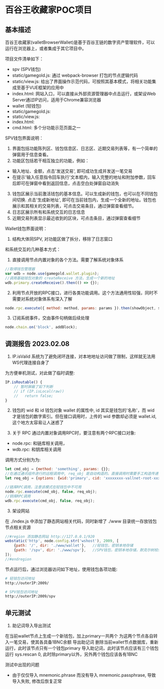 # 百谷王收藏家POC项目

## 基本描述

百谷王收藏家(valletBrowserWallet)是基于百谷王链的数字资产管理软件，可以运行在浏览器上，或者集成于其它项目中。

项目文件清单如下：
- spv (SPV钱包)
-   static/gamegold.js: 通过 webpack-browser 打包的节点逻辑代码
-   static/view.js: 给出了界面操作示范代码，可按照其基本模式，将相关功能集成至基于VUE框架的应用中
-   index.html: 网站入口，可以直接从外部资源管理器中点击运行，或架设Web Server通过IP访问，适用于Chrome兼容浏览器
- wallet (轻钱包)
-   static/gamegold.js:
-   static/view.js:
-   index.html: 
-   cmd.html: 多个分功能示范页面之一

SPV钱包界面说明：
1. 界面包括功能陈列区、钱包信息区、日志区、近期交易列表等，有一个简单的弹窗用于信息查看。
2. 功能区包括若干相互独立的功能，例如：
- 输入地址、金额，点击'发送交易', 即可成功生成并发送一笔交易
- 在提示'输入任意指令回车执行'文本框内，输入完整的地址和附加参数，回车后即可在弹窗中看到返回信息，点击空白处弹窗自动消失
3. 钱包区展示当前激活钱包的基本信息。可以生成新的钱包，也可以在不同钱包间切换. 点击'生成新地址', 即可在当前钱包内，生成一个全新的地址。钱包也展示和其相关的交易列表，可点击交易条目，通过弹窗查看细节。
3. 日志区展示所有和系统交互的日志信息
4. 近期交易列表显示最近收到的区块，可点击条目，通过弹窗查看细节

Wallet钱包界面说明：
1. 结构大体同SPV, 对功能区做了拆分，移除了日志窗口

和系统交互的几种基本方式：

1. 直接调用节点内置对象的各个方法。需要了解系统对象体系
```js
//取得钱包管理器
var wdb = node.use(gamegold.wallet.plugin);
//调用基础钱包对象的 createReceive 方法，生成一个新的地址
wdb.primary.createReceive().then(() => {});
```

2. 利用节点开放的RPC接口，进行各类功能调用。这个方法通用性较强，同时不需要对系统对象体系有深入了解
```js
node.rpc.execute({ method: method, params: params }).then(showObject, showObject);
```

3. 订阅系统事件，交由事件句柄做后续处理
```js
node.chain.on('block', addBlock);
```

## 调测报告 2023.02.08

1. IP.isValid
系统为了避免闭环连接，对本地地址访问做了限制，这样就无法用WS代理连接自身了

为方便单机测试，对此做了临时调整:
```js
IP.isRoutable() {
    // 暂时屏蔽了如下判断
    // if (IP.isLocal(raw))
    //   return false;
}
```

2. 钱包的 wid 和 id
钱包对象 wallet 的属性中, id 其实是钱包的'名称'，而 wid 才是钱包的数字索引。但在接口调用时，上传的 wid 参数却必须是 wallet.id, 这个地方太容易让人迷惑了

3. 关于 RPC
通过内置对象调用RPC时，要注意有两个RPC接口对象: 
- node.rpc: 和链库相关调用，
- wdb.rpc: 和钥库相关调用

调用方式分别为为:
```js
let cmd_obj = {method: 'something', params: {}};
//在通过通讯组件进行的远程调用中, req_obj 是自动构造的。直接调用时需要手工构造传递，否则将报错而无法执行命令
let req_obj = {options: {wid:'primary', cid: 'xxxxxxxx-vallnet-root-xxxxxxxxxxxxxx'}};

//链库RPC调用，注意该模式在轻钱包中不可用
node.rpc.execute(cmd_obj, false, req_obj);
//钥库RPC调用
wdb.rpc.execute(cmd_obj, false, req_obj);
```

3. 架设网站

在 ./index.js 中添加了静态网站相关代码，同时新增了 ./www 目录统一存放钱包节点相关资源

```js
//#region 添加静态网站 http://127.0.0.1/920
webstatic('http', node.config.str('wshost'), 2009, [
    {path: '/', dir: './www/wallet'},   //轻钱包，密钥本地存储
    {path: '/spv', dir: './www/spv'},   //SPV钱包，密钥本地存储，默克尔树校验交易
]);
//#endregion
```

节点运行后，通过浏览器访问如下地址，使用钱包各项功能:
```bash
# 轻钱包访问地址
http://outerIP:2009/

# SPV钱包访问地址
http://outerIP:2009/spv

```

## 单元测试

1. 助记词导入导出测试

在当前wallet节点上生成一个新钱包，加上primary一共两个
为这两个节点各自转入一笔交易，使其各具备1BNC余额
导出助记词
删除当前wallet节点数据库，重新运行，此时该节点只有一个钱包primary
导入助记词，此时该节点应该有三个钱包
运行 sys.rescan 0, 此时除primary以外，另外两个钱包应该各有1BNC

测试中出现的问题
- 由于仅仅导入 mnemonic.phrase 而没有导入 mnemonic.passphrase, 导致导入失败, 修改后恢复正常
